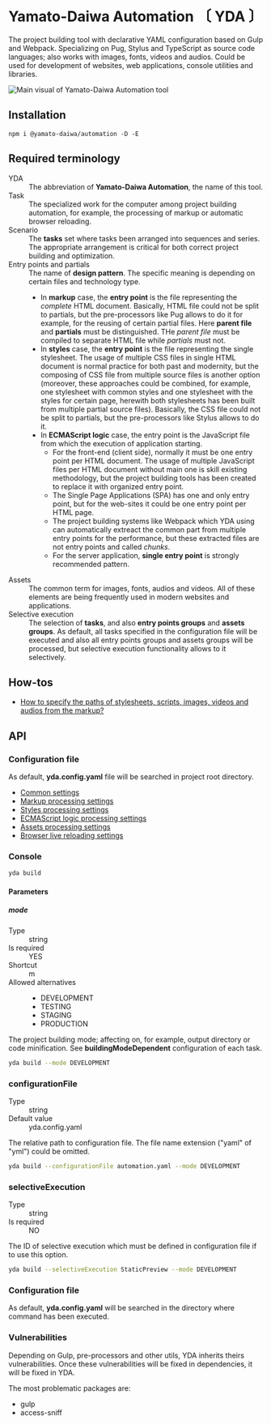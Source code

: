 # Yamato-Daiwa Automation 〔 YDA 〕

The project building tool with declarative YAML configuration based on Gulp and Webpack.
Specializing on Pug, Stylus and TypeScript as source code languages; also works with images, fonts, videos and audios.
Could be used for development of websites, web applications, console utilities and libraries.

![Main visual of Yamato-Daiwa Automation tool](https://user-images.githubusercontent.com/41653501/167278259-b2ac61e9-b781-4d0c-93d6-4b9709387974.png)


## Installation

```
npm i @yamato-daiwa/automation -D -E
```


## Required terminology

<dl>

  <dt>YDA</dt>
  <dd>The abbreviation of <b>Yamato-Daiwa Automation</b>, the name of this tool.</dd>

  <dt>Task</dt>
  <dd>
    The specialized work for the computer among project building automation, for example, the processing of markup or 
    automatic browser reloading. 
  </dd>

  <dt>Scenario</dt>
  <dd>
    The <b>tasks</b> set where tasks been arranged into sequences and series. The appropriate arrangement is critical for both
    correct project building and optimization.
  </dd>

  <dt>Entry points and partials</dt>
  <dd>
    The name of <b>design pattern</b>. The specific meaning is depending on certain files and technology type.
    <ul>
      <li>
        In <b>markup</b> case, the <b>entry point</b> is the file representing the <i>complete</i> HTML document.
        Basically, HTML file could not be split to partials, but the pre-processors like Pug allows to do it for example, 
        for the reusing of certain partial files.
        Here <b>parent file</b> and <b>partials</b> must be distinguished.
        THe <dfn>parent file</dfn> must be compiled to separate HTML file while <dfn>partials</dfn> must not. 
      </li>
      <li>
        In <b>styles</b> case, the <b>entry point</b> is the file representing the single stylesheet.
        The usage of multiple CSS files in single HTML document is normal practice for both past and modernity,
        but the composing of CSS file from multiple source files is another option (moreover, these approaches could be combined,
        for example, one stylesheet with common styles and one stylesheet with the styles for certain page, herewith both
        stylesheets has been built from multiple partial source files).
        Basically, the CSS file could not be split to partials, but the pre-processors like Stylus allows to do it.
      </li>
      <li>
        In <b>ECMAScript logic</b> case, the entry point is the JavaScript file from which the execution of application starting.
        <ul>
          <li>
            For the front-end (client side), normally it must be one entry point per HTML document.
            The usage of multiple JavaScript files per HTML document without main one is skill existing methodology,
            but the project building tools has been created to replace it with organized entry point.
          </li>
          <li>The Single Page Applications (SPA) has one and only entry point, but for the web-sites it could be one entry point per HTML page.</li>
          <li>
            The project building systems like Webpack which YDA using can automatically extreact the common part from
            multiple entry points for the performance, but these extracted files are not entry points and called <dfn>chunks</dfn>.
          </li>
          <li>For the server application, <b>single entry point</b> is strongly recommended pattern.</li>
        </ul>
      </li>
    </ul>
  </dd>

  <dt>Assets</dt>
  <dd>
    The common term for images, fonts, audios and videos. All of these elements are being frequently used in
    modern websites and applications.
  </dd>

  <dt>Selective execution</dt>
  <dd>
    The selection of <b>tasks</b>, and also <b>entry points groups</b> and <b>assets groups</b>.
    As default, all tasks specified in the configuration file will be executed and also all entry points groups and assets 
    groups will be processed, but selective execution functionality allows to it selectively.
  </dd>
</dl>


## How-tos

* [How to specify the paths of stylesheets, scripts, images, videos and audios from the markup?](Documentation/HowTos/ResourcesPathResolving.md)


## API

### Configuration file

As default, **yda.config.yaml** file will be searched in project root directory. 

* [Common settings](Documentation/CommonSettings.md)
* [Markup processing settings](Documentation/MarkupProcessing.md)
* [Styles processing settings](Documentation/StylesProcessing.md)
* [ECMAScript logic processing settings](Documentation/ECMA_ScriptProcessing.md)
* [Assets processing settings](Documentation/AssetsProcessing.md)
* [Browser live reloading settings](Documentation/BrowserLiveReloading.md)


### Console

```bash
yda build
```

#### Parameters
##### mode

<dl>

  <dt>Type</dt>
  <dd>string</dd>

  <dt>Is required</dt>
  <dd>YES</dd>

  <dt>Shortcut</dt>
  <dd>m</dd>

  <dt>Allowed alternatives</dt>
  <dd>
    <ul>
      <li>DEVELOPMENT</li>
      <li>TESTING</li>
      <li>STAGING</li>
      <li>PRODUCTION</li>
    </ul>
  </dd>

</dl>

The project building mode; affecting on, for example, output directory or code minification.
See **buildingModeDependent** configuration of each task.

```bash
yda build --mode DEVELOPMENT
```

### configurationFile


<dl>
  <dt>Type</dt>
  <dd>string</dd>  
  <dt>Default value</dt>
  <dd>yda.config.yaml</dd>
</dl>

The relative path to configuration file.
The file name extension ("yaml" of "yml") could be omitted.

```bash
yda build --configurationFile automation.yaml --mode DEVELOPMENT
```


### selectiveExecution

<dl>
  <dt>Type</dt>
  <dd>string</dd>
  <dt>Is required</dt>
  <dd>NO</dd>
</dl>

The ID of selective execution which must be defined in configuration file if to use this option.

```bash
yda build --selectiveExecution StaticPreview --mode DEVELOPMENT
```


### Configuration file

As default, **yda.config.yaml** will be searched in the directory where command has been executed.


### Vulnerabilities

Depending on Gulp, pre-processors and other utils, YDA inherits theirs vulnerabilities.
Once these vulnerabilities will be fixed in dependencies, it will be fixed in YDA.

The most problematic packages are:

* gulp
* access-sniff
